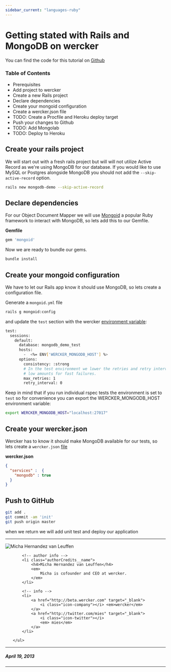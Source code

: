 ```yaml
---
sidebar_current: "languages-ruby"
---
```


# Getting stated with Rails and MongoDB on wercker

You can find the code for this tutorial on [Github](https://github.com/mies/mongodb-demo)

### Table of Contents
* Prerequisites
* Add project to wercker
* Create a new Rails project
* Declare dependencies
* Create your mongoid configuration
* Create a wercker.json file
* TODO: Create a Procfile and Heroku deploy target
* Push your changes to Github
* TODO: Add Mongolab
* TODO: Deploy to Heroku

## Create your rails project

We will start out with a fresh rails project but will will not utilize Active Record as we're using MongoDB for our database. If you would like to use MySQL or Postgres alongside MongoDB you should not add the `--skip-active-record` option.

``` bash
rails new mongodb-demo --skip-active-record
```

## Declare dependencies

For our Object Document Mapper we will use [Mongoid](http://mongoid.org) a popular Ruby framework to interact with MongoDB, so lets add this to our Gemfile.

**Gemfile**

``` ruby
gem 'mongoid'
```
Now we are ready to bundle our gems.

``` bash
bundle install
```

## Create your mongoid configuration

We have to let our Rails app know it should use MongoDB, so lets create a configuration file.

Generate a `mongoid.yml` file

``` bash
rails g mongoid:config
```

and update the `test` section with the wercker [environment variable](/articles/available-services):

``` bash
test:
  sessions:
    default:
      database: mongodb_demo_test
      hosts:
        -  <%= ENV['WERCKER_MONGODB_HOST'] %>
      options:
        consistency: :strong
        # In the test environment we lower the retries and retry interval to
        # low amounts for fast failures.
        max_retries: 1
        retry_interval: 0
```

Keep in mind that if you run individual rspec tests the environment is set to `test` so for convenience you can export the WERCKER_MONGODB_HOST environment variable:

``` bash
export WERCKER_MONGODB_HOST="localhost:27017"
```

## Create your wercker.json

Wercker has to know it should make MongoDB available for our tests, so lets create a `wercker.json` [file](/articles/werckerjson)

**wercker.json**

``` json
{
  "services" :  {
    "mongodb" : true
  }
}
```

## Push to GitHub

``` bash
git add .
git commit -am 'init'
git push origin master
```

when we return we will add unit test and deploy our application

-------

<div class="authorCredits">
    <span class="profile-picture">
        <img src="https://secure.gravatar.com/avatar/d4b19718f9748779d7cf18c6303dc17f?d=identicon&s=192" alt="Micha Hernandez van Leuffen"/>
    </span>
    <ul class="authorCredits">

        <!-- author info -->
        <li class="authorCredits__name">
            <h4>Micha Hernandez van Leuffen</h4>
            <em>
                Micha is cofounder and CEO at wercker.
            </em>
        </li>

        <!-- info -->
        <li>
            <a href="http://beta.wercker.com" target="_blank">
                <i class="icon-company"></i> <em>wercker</em>
            </a>
            <a href="http://twitter.com/mies" target="_blank">
                <i class="icon-twitter"></i>
                <em> mies</em>
            </a>
        </li>

    </ul>
</div>

-------
##### April 19, 2013
-------